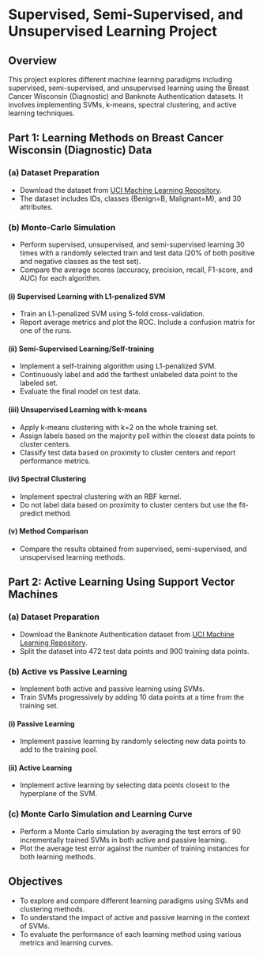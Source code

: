 # Supervised, Semi-Supervised, and Unsupervised Learning Project

## Overview

This project explores different machine learning paradigms including supervised, semi-supervised, and unsupervised learning using the Breast Cancer Wisconsin (Diagnostic) and Banknote Authentication datasets. It involves implementing SVMs, k-means, spectral clustering, and active learning techniques.

## Part 1: Learning Methods on Breast Cancer Wisconsin (Diagnostic) Data

### (a) Dataset Preparation

- Download the dataset from [UCI Machine Learning Repository](https://archive.ics.uci.edu/ml/datasets/Breast+Cancer+Wisconsin+%28Diagnostic%29).
- The dataset includes IDs, classes (Benign=B, Malignant=M), and 30 attributes.

### (b) Monte-Carlo Simulation

- Perform supervised, unsupervised, and semi-supervised learning 30 times with a randomly selected train and test data (20% of both positive and negative classes as the test set).
- Compare the average scores (accuracy, precision, recall, F1-score, and AUC) for each algorithm.

#### (i) Supervised Learning with L1-penalized SVM

- Train an L1-penalized SVM using 5-fold cross-validation.
- Report average metrics and plot the ROC. Include a confusion matrix for one of the runs.

#### (ii) Semi-Supervised Learning/Self-training

- Implement a self-training algorithm using L1-penalized SVM.
- Continuously label and add the farthest unlabeled data point to the labeled set.
- Evaluate the final model on test data.

#### (iii) Unsupervised Learning with k-means

- Apply k-means clustering with k=2 on the whole training set.
- Assign labels based on the majority poll within the closest data points to cluster centers.
- Classify test data based on proximity to cluster centers and report performance metrics.

#### (iv) Spectral Clustering

- Implement spectral clustering with an RBF kernel.
- Do not label data based on proximity to cluster centers but use the fit-predict method.

#### (v) Method Comparison

- Compare the results obtained from supervised, semi-supervised, and unsupervised learning methods.

## Part 2: Active Learning Using Support Vector Machines

### (a) Dataset Preparation

- Download the Banknote Authentication dataset from [UCI Machine Learning Repository](https://archive.ics.uci.edu/ml/datasets/banknote+authentication).
- Split the dataset into 472 test data points and 900 training data points.

### (b) Active vs Passive Learning

- Implement both active and passive learning using SVMs.
- Train SVMs progressively by adding 10 data points at a time from the training set.

#### (i) Passive Learning

- Implement passive learning by randomly selecting new data points to add to the training pool.

#### (ii) Active Learning

- Implement active learning by selecting data points closest to the hyperplane of the SVM.

### (c) Monte Carlo Simulation and Learning Curve

- Perform a Monte Carlo simulation by averaging the test errors of 90 incrementally trained SVMs in both active and passive learning.
- Plot the average test error against the number of training instances for both learning methods.

## Objectives

- To explore and compare different learning paradigms using SVMs and clustering methods.
- To understand the impact of active and passive learning in the context of SVMs.
- To evaluate the performance of each learning method using various metrics and learning curves.
